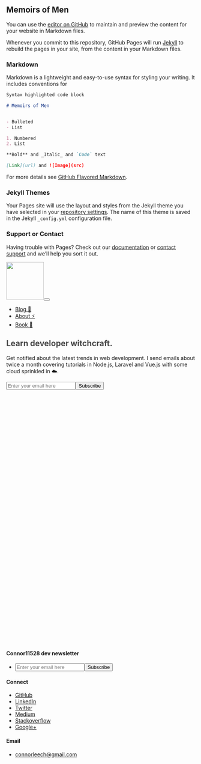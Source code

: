 ## Memoirs of Men

You can use the [editor on GitHub](https://github.com/memoirsofmen/memoirsofmen.github.io/edit/master/index.md) to maintain and preview the content for your website in Markdown files.

Whenever you commit to this repository, GitHub Pages will run [Jekyll](https://jekyllrb.com/) to rebuild the pages in your site, from the content in your Markdown files.

### Markdown

Markdown is a lightweight and easy-to-use syntax for styling your writing. It includes conventions for

```markdown
Syntax highlighted code block

# Memoirs of Men


- Bulleted
- List

1. Numbered
2. List

**Bold** and _Italic_ and `Code` text

[Link](url) and ![Image](src)
```

For more details see [GitHub Flavored Markdown](https://guides.github.com/features/mastering-markdown/).

### Jekyll Themes

Your Pages site will use the layout and styles from the Jekyll theme you have selected in your [repository settings](https://github.com/memoirsofmen/memoirsofmen.github.io/settings). The name of this theme is saved in the Jekyll `_config.yml` configuration file.

### Support or Contact

Having trouble with Pages? Check out our [documentation](https://help.github.com/categories/github-pages-basics/) or [contact support](https://github.com/contact) and we’ll help you sort it out.



 <!DOCTYPE html>
<!-- saved from url=(0024)http://connorleech.info/ -->
<html lang="en" prefix="og: http://ogp.me/ns#"><head><meta http-equiv="Content-Type" content="text/html; charset=UTF-8"><meta name="author" content="Connor Leech"><title>Connor Leech</title><meta http-equiv="X-UA-Compatible" content="IE=edge"><meta http-equiv="cleartype" content="on"><meta name="MobileOptimized" content="320"><meta name="HandheldFriendly" content="True"><meta name="apple-mobile-web-app-capable" content="yes"><meta name="viewport" content="width=device-width, initial-scale=1.0, user-scalable=no"><meta name="description" content="Connor is a Web Developer based near San Francisco specializing in PHP, Javascript, Serverless and Node.js"><meta name="keywords" content="laravel, aws, javascript, php, developer, software engineer, web development, software, node.js, serverless, lambda, san francisco, bay area, east bay, vue, vuejs, vue.js, vue 2, laravel 5, amazon web services"><meta name="zipcode" content="94501"><meta name="city" content="Alameda"><meta name="state" content="California"><meta name="country" content="United States"><meta name="language" content="EN"><meta property="og:site_name" content="Connor Leech Blog | Javascript and Laravel tutorials"><meta property="og:description" content="Get notified about the latest trends in web development, career growth and cloud infrastructure. I send emails about twice a month covering tutorials in Javascript, Laravel and Cloud"><meta property="og:image" content="http://i0.kym-cdn.com/photos/images/original/001/018/899/936.jpg"><meta property="og:title"><meta property="og:description"><!-- Global site tag (gtag.js) - Google Analytics -->
<script async="" src="https://www.googletagmanager.com/gtag/js?id=UA-70809574-1"></script><script>window.dataLayer = window.dataLayer || [];
function gtag(){dataLayer.push(arguments);}
gtag('js', new Date());

gtag('config', 'UA-70809574-1');
</script><!-- Favicon--><link rel="shortcut icon" type="image/png" href="http://connorleech.info/images/favicon.ico"><link rel="icon" type="image/png" sizes="32x32" href="http://connorleech.info/images/favicon-32x32.png"><link rel="icon" type="image/png" sizes="96x96" href="http://connorleech.info/images/favicon-96x96.png"><link rel="icon" type="image/png" sizes="16x16" href="http://connorleech.info/images/favicon-16x16.png"><!-- Vendor Fonts--><link href="./Connor Leech_files/font-awesome.min.css" rel="stylesheet" type="text/css"><link href="./Connor Leech_files/animate.min.css" rel="stylesheet" type="text/css"><link href="./Connor Leech_files/css" rel="stylesheet"><!-- HTML5 Shim and Respond.js IE8 support of HTML5 elements and media queries--><!-- WARNING: Respond.js doesn't work if you view the page via file://--><!--if lt IE 9script(src='https://oss.maxcdn.com/libs/html5shiv/3.7.0/html5shiv.js')
script(src='https://oss.maxcdn.com/libs/respond.js/1.4.2/respond.min.js')
--><link rel="alternate" href="http://connorleech.info/atom.xml" title="config.title" type="application/rss2.xml"><link rel="stylesheet" href="./Connor Leech_files/main.css"><script src="./Connor Leech_files/embed.js.download" data-timestamp="1540888565831"></script><style type="text/css">:root a[href^="http://ad-apac.doubleclick.net/"], :root .GKJYXHBF2 > .GKJYXHBE2 > .GKJYXHBH5, :root a[href^="http://www.amazon.co.uk/exec/obidos/external-search?"], :root #\5f _mom_ad_2, :root #rhs_block .mod > .luhb-div > div[data-async-type="updateHotelBookingModule"], :root #\5f _admvnlb_modal_container, :root #MAIN.ShowTopic > .ad, :root a[href^="http://pubads.g.doubleclick.net/"], :root .GB3L-QEDGY .GB3L-QEDF- > .GB3L-QEDE-, :root #main_col > #center_col div[style="font-size:14px;margin:0 4px;padding:1px 5px;background:#fff7ed"], :root div[class*="-storyBodyAd-"], :root #center_col > #main > .dfrd > .mnr-c > .c._oc._zs, :root a[href^="http://ul.to/ref/"], :root #\5f _nq__hh[style="display:block!important"], :root a[href^="http://cdn.adstract.com/"], :root a[href^="//tracking.content-recommendation.net/"][href*="/sponsored/click.html?"], :root div[class^="ads-partner-"], :root #\5f _mom_ad_12, :root a[href^="http://lp.ncdownloader.com/"], :root .inlineNewsletterSubscription + .inlineNewsletterSubscription div[class$="_item"], :root a[href^="https://intrev.co/"], :root div[id^="google_ads_iframe_"], :root #ads > .dose > .dosesingle, :root a[href^="http://3wr110.net/"], :root a[href^="http://bestorican.com/"], :root div[id^="ad_script_"], :root a[href^="http://get.slickvpn.com/"], :root .gbfwa > div[class$="_item"], :root #assetsListings[style="display: block;"], :root #center_col > #\5f Emc, :root a[href^="http://marketgid.com"], :root #rhs_block > ol > .rhsvw > .kp-blk > .xpdopen > ._OKe > ol > ._DJe > .luhb-div, :root a[href^="http://go.mobisla.com/"], :root #center_col > #res > #topstuff + #search > div > #ires > #rso > #flun, :root a[href^="http://www.webtrackerplus.com/"], :root a[href^="http://www.affbuzzads.com/affiliate/"], :root #center_col > #resultStats + #tads, :root #main-content > [style="padding:10px 0 0 0 !important;"], :root #center_col > #resultStats + #tads + #res + #tads, :root #cnt #center_col > #taw > #tvcap > .c._oc._Lp, :root a[href^="http://www.paddypower.com/?AFF_ID="], :root a[onmousedown^="this.href='http://staffpicks.outbrain.com/network/redir?"][target="_blank"], :root #center_col > #resultStats + div + #res + #tads, :root div[id^="crt-"][style], :root div[class^="Ad__container"], :root a[href^="http://centertrust.xyz/"], :root a[href^="http://g1.v.fwmrm.net/ad/"], :root a[href^="http://www.fbooksluts.com/"], :root #center_col > #resultStats + div[style="border:1px solid #dedede;margin-bottom:11px;padding:5px 7px 5px 6px"], :root a[href^="http://ads.integral-marketing.com/"], :root div[id^="advads_"], :root a[data-obtrack^="http://paid.outbrain.com/network/redir?"], :root .__y_inner > .__y_item, :root div[id^="ads300_100-widget"], :root #center_col > #taw > #tvcap > .rscontainer, :root #center_col > div[style="font-size:14px;margin-right:0;min-height:5px"] > div[style="font-size:14px;margin:0 4px;padding:1px 5px;background:#fff8e7"], :root div[id^="MarketGid"], :root #cnt #center_col > #res > #topstuff > .ts, :root #content > #center > .dose > .dosesingle, :root a[href^="http://www.text-link-ads.com/"], :root #content > #right > .dose > .dosesingle, :root #flowplayer > div[style="position: absolute; width: 300px; height: 275px; left: 222.5px; top: 85px; z-index: 999;"], :root a[href^="http://ads.betfair.com/redirect.aspx?"], :root #flowplayer > div[style="z-index: 208; position: absolute; width: 300px; height: 275px; left: 222.5px; top: 85px;"], :root a[href*="emprestimo.eu"], :root #header + #content > #left > #rlblock_left, :root .__zinit .__y_item, :root a[href^="//40ceexln7929.com/"], :root #mbEnd[cellspacing="0"][cellpadding="0"], :root a[href^="http://banners.victor.com/processing/"], :root #mn #center_col > div > h2.spon:first-child, :root .ch[onclick="ga(this,event)"], :root #mn #center_col > div > h2.spon:first-child + ol:last-child, :root a[href^="http://affiliate.coral.co.uk/processing/"], :root #mn div[style="position:relative"] > #center_col > ._Ak, :root a[href*=".clksite.com/"], :root #mn div[style="position:relative"] > #center_col > div > ._dPg, :root .__yinit .__y_item, :root a[href^="http://finaljuyu.com/"], :root div[id^="mainads"], :root #rhs_block > .ts[cellspacing="0"][cellpadding="0"][style="padding:0"], :root #resultspanel > #topads, :root #rhs_block > #mbEnd, :root #rhs_block .mod > .gws-local-hotels__booking-module, :root #rhs_block .xpdopen > ._OKe > div > .mod > ._yYf, :root a[href^="http://data.ad.yieldmanager.net/"], :root .mw > #rcnt > #center_col > #taw > #tvcap > .c, :root #rhs_block > script + .c._oc._Ve.rhsvw, :root a[data-redirect^="https://paid.outbrain.com/network/redir?"], :root a[href^="http://track.adform.net/"], :root #tads + div + .c, :root #rhswrapper > #rhssection[border="0"][bgcolor="#ffffff"], :root a[href^="http://admingame.info/"], :root #ssmiwdiv[jsdisplay], :root a[href^="http://www.dealcent.com/register.php?affid="], :root #topstuff > #tads, :root .GFYY1SVD2 > .GFYY1SVC2 > .GFYY1SVF5, :root a[href^="http://www.linkbucks.com/referral/"], :root .GHOFUQ5BG2 > .GHOFUQ5BF2 > .GHOFUQ5BG5, :root .GFYY1SVE2 > .GFYY1SVD2 > .GFYY1SVG5, :root .jobs-information-call-to-action + .jobs-information-call-to-action div[class$="_item"], :root a[href^="https://ad.atdmt.com/"], :root .__ywvr .__y_item, :root a[href*=".qertewrt.com/"], :root a[href^="http://www.terraclicks.com/"], :root .GJJKPX2N1 > .GJJKPX2M1 > .GJJKPX2P4, :root .GPMV2XEDA2 > .GPMV2XEDP1 > .GPMV2XEDJBB, :root a[href^="http://aff.ironsocket.com/"], :root .Mpopup + #Mad > #MadZone, :root aside[itemtype="https://schema.org/WPAdBlock"], :root .__y_elastic .__y_item, :root a[href^="http://www.adxpansion.com"], :root .__ywl .__y_item, :root .l-container > #fishtank, :root .icons-rss-feed + .icons-rss-feed div[class$="_item"], :root a[href^="http://dethao.com/"], :root .lads[width="100%"][style="background:#FFF8DD"], :root iframe[src^="http://cdn2.adexprt.com/"], :root .mod > ._jH + .rscontainer, :root a[href^="http://clicks.binarypromos.com/"], :root .mw > #rcnt > #center_col > #taw > .c, :root .nrelate .nr_partner, :root a[href^="http://tezfiles.com/pr/"], :root .ob_container .item-container-obpd, :root a[href^="http://partner.sbaffiliates.com/"], :root a[href^="http://www.firstload.com/affiliate/"], :root a[href^="http://www.myfreepaysite.com/sfw_int.php?aid"], :root a[href^="//srv.buysellads.com/"], :root a[href^="http://pwrads.net/"], :root .ob_dual_right > .ob_ads_header ~ .odb_div, :root .plistaList > .itemLinkPET, :root a[href^="http://www.download-provider.org/"], :root .plistaList > .plista_widget_underArticle_item[data-type="pet"], :root .plista_widget_belowArticleRelaunch_item[data-type="pet"], :root a[href^="http://www.pinkvisualgames.com/?revid="], :root .ra[align="left"][width="30%"], :root a[href^="http://ads.affbuzzads.com/"], :root a[href^="http://promos.bwin.com/"], :root .ra[align="right"][width="30%"], :root a[href^="http://bs.serving-sys.com/"], :root .ra[width="30%"][align="right"] + table[width="70%"][cellpadding="0"], :root a[href^="https://www.googleadservices.com/pagead/aclk?"], :root a[href^="http://api.content.ad/"], :root a[href^="http://n217adserv.com/"], :root .rc-cta[data-target], :root .rhsvw[style="background-color:#fff;margin:0 0 14px;padding-bottom:1px;padding-top:1px;"], :root .widget-pane-section-result[data-result-ad-type], :root a[href^="http://adserver.adtechus.com/"], :root .rscontainer > .ellip, :root .section-result[data-result-ad-type], :root .trc_rbox .syndicatedItem, :root .trc_rbox_border_elm .syndicatedItem, :root a[href^="http://taboola-"][href*="/redirect.php?app.type="], :root .trc_rbox_div .syndicatedItem, :root .trc_rbox_div .syndicatedItemUB, :root div[id^="div_openx_ad_"], :root .trc_rbox_div a[target="_blank"][href^="http://tab"], :root a[href^="//porngames.adult/?SID="], :root a[href^="http://engine.newsmaxfeednetwork.com/"], :root a[href^="http://ddownload39.club/"], :root .trc_related_container div[data-item-syndicated="true"], :root ADS-RIGHT, :root a[href^="http://campaign.bharatmatrimony.com/track/"], :root a[href*="/adServe/banners?"], :root AFS-AD, :root a[href^="https://www.secureupload.eu/suprerefid="], :root a[href^="http://www.myvpn.pro/"], :root a[onmousedown^="this.href='http://paid.outbrain.com/network/redir?"][target="_blank"], :root AMP-AD, :root A[href^="https://www.friendlyduck.com/AF_"], :root a[href^="http://server.cpmstar.com/click.aspx?poolid="], :root a[href^="http://dwn.pushtraffic.net/"], :root a[href^="http://sharesuper.info/"], :root [ad-id^="googlead"], :root a[href^="http://www.ringtonematcher.com/"], :root [id*="MGWrap"], :root a[href^="//ads.ad-center.com/"], :root a[href^="http://websitedhoome.com/"], :root [id*="MarketGid"], :root [id*="ScriptRoot"], :root a[href="http://track.freemmo2017.com/"], :root a[onmousedown^="this.href='http://staffpicks.outbrain.com/network/redir?"][target="_blank"] + .ob_source, :root a[href^="http://games.ucoz.ru/"][target="_blank"], :root [lazy-ad="lefttop_banner"], :root [onclick*="content.ad/"], :root a[href^="http://see-work.info/"], :root a[href^="http://www.graboid.com/affiliates/"], :root a[href^="http://papi.mynativeplatform.com:80/pub2/"], :root [onclick^="window.open('http://adultfriendfinder.com/search/"], :root a[href^="http://www.ducksnetwork.com/"], :root a[data-oburl^="http://paid.outbrain.com/network/redir?"], :root a[href^="https://atomidownload.com/"], :root a[data-oburl^="https://paid.outbrain.com/network/redir?"], :root a[data-redirect^="http://click.plista.com/pets"], :root a[data-redirect^="http://paid.outbrain.com/network/redir?"], :root a[href^="http://go.ad2up.com/"], :root a[href^="http://adtransfer.net/"], :root a[href^="http://adclick.g.doubleclick.net/"], :root a[data-redirect^="this.href='http://paid.outbrain.com/network/redir?"], :root div[class*="_AdInArticle_"], :root a[data-url^="http://paid.outbrain.com/network/redir?"], :root a[data-url^="http://paid.outbrain.com/network/redir?"] + .author, :root a[href^="http://ad.yieldmanager.com/"], :root a[href^="http://www.myfreepaysite.com/sfw.php?aid"], :root a[href^="http://lp.ezdownloadpro.info/"], :root a[data-widget-outbrain-redirect^="http://paid.outbrain.com/network/redir?"], :root a[href$="/vghd.shtml"], :root a[href^="http://amzn.to/"] > img[src^="data"], :root a[href*=".adk2x.com/"], :root a[href^="//z6naousb.com/"], :root a[href*=".adsrv.eacdn.com/"] > img, :root a[href^="//www.mgid.com/"], :root a[href^="http://www.clkads.com/adServe/"], :root a[href^="http://ad.doubleclick.net/"], :root div[id^="ad-position-"], :root a[href*=".bang.com/"][href*="&aff="], :root a[href*=".clkcln.com/"], :root a[href^="http://guideways.info/"], :root a[href*=".ichlnk.com/"], :root a[href*=".revimedia.com/"], :root a[href*=".trust.zone"], :root a[href^="http://www.1clickmoviedownloader.info/"], :root div[id^="dfp-ad-"], :root a[href*="/adrotate-out.php?"], :root a[href*="/cmd.php?ad="], :root a[href^="https://servedbyadbutler.com/"], :root a[href^="http://xtgem.com/click?"], :root a[href*="=Adtracker"], :root a[href^="http://www.downloadweb.org/"], :root a[href*="ad2upapp.com/"], :root a[href^="https://members.linkifier.com/public/affiliateLanding?refCode="], :root a[href*="googleme.eu"], :root a[href*="letsadvertisetogether.com"], :root a[href*="onclkds."], :root a[href^="http://www.streamtunerhd.com/signup?"], :root a[href^="http://bonusfapturbo.nmvsite.com/"], :root a[href*="pussl3.com"], :root a[href^=" http://ads.ad-center.com/"], :root a[href^=" http://n47adshostnet.com/"], :root a[href^="//adbit.co/?a=Advertise&"], :root a[href^="http://secure.signup-way.com/"], :root a[href^="http://landingpagegenius.com/"], :root a[href^="//api.ad-goi.com/"], :root a[href^="//bwnjijl7w.com/"], :root a[href^="//db52cc91beabf7e8.com/"], :root a[href^="http://tracking.deltamediallc.com/"], :root a[href^="//go.onclasrv.com/"], :root a[href^="//jsmptjmp.com/"], :root a[href^="http://www.revenuehits.com/"], :root a[href^="http://click.plista.com/pets"], :root a[href^="http://www.streamate.com/exports/"], :root a[href^="//t.MtagMonetizationA.com/"], :root a[href^="http://1phads.com/"], :root div[id^="ads250_250-widget"], :root a[href^="http://2pxg8bcf.top/"], :root a[href^="http://www.clickansave.net/"], :root a[href^="http://360ads.go2cloud.org/"], :root a[href^="http://NowDownloadAll.com"], :root a[href^="http://www.mysuperpharm.com/"], :root a[href^="http://www.sex.com/videos/?utm_"], :root a[href^="http://a.adquantix.com/"], :root a[href^="http://abc2.mobile-10.com/"], :root a[href^="http://ad-emea.doubleclick.net/"], :root a[href^="http://ad.au.doubleclick.net/"], :root a[href^="http://adexprt.me/"], :root a[href^="http://adf.ly/?id="], :root a[href^="http://api.ringtonematcher.com/"], :root a[href^="http://adfarm.mediaplex.com/"], :root a[href^="http://www.babylon.com/welcome/index?affID"], :root a[href^="http://adserving.unibet.com/"], :root a[href^="http://adlev.neodatagroup.com/"], :root a[href^="http://adprovider.adlure.net/"], :root a[href^="http://pan.adraccoon.com?"], :root div[id^="lazyad-"], :root a[href^="http://bcp.crwdcntrl.net/"], :root a[href^="http://adrunnr.com/"], :root a[href^="http://www.fpcTraffic2.com/blind/in.cgi?"], :root a[href^="http://ads.activtrades.com/"], :root a[href^="http://mmo123.co/"], :root a[href^="http://ads.ad-center.com/"], :root a[href^="http://ads.expekt.com/affiliates/"], :root a[href^="http://zevera.com/afi.html"], :root a[href^="http://ads.sprintrade.com/"], :root a[href^="http://ads.pheedo.com/"], :root a[href^="http://ads2.williamhill.com/redirect.aspx?"], :root a[href^="http://adserver.adtech.de/"], :root a[href^="http://www.1clickdownloader.com/"], :root a[href^="http://cdn3.adbrau.com/"], :root a[href^="http://adserver.itsfogo.com/"], :root a[href^="http://adserving.liveuniversenetwork.com/"], :root a[href^="http://adsrv.keycaptcha.com"], :root a[href^="http://adtrack123.pl/"], :root a[href^="http://green.trafficinvest.com/"], :root a[href^="http://clickserv.sitescout.com/"], :root a[href^="http://www.adshost2.com/"], :root a[href^="http://adtrackone.eu/"], :root a[href^="http://adultfriendfinder.com/p/register.cgi?pid="], :root a[href^="http://linksnappy.com/?ref="], :root a[href^="http://affiliate.glbtracker.com/"], :root a[href^="http://affiliate.godaddy.com/"], :root a[href^="http://www.accuserveadsystem.com/accuserve-go.php?"], :root a[href^="http://lp.ilivid.com/"], :root a[href^="http://searchtabnew.com/"], :root a[href^="http://affiliates.pinnaclesports.com/processing/"], :root a[href^="http://affiliates.score-affiliates.com/"], :root div[id^="block-views-topheader-ad-block-"], :root a[href^="http://www.gamebookers.com/cgi-bin/intro.cgi?"], :root a[href^="http://aflrm.com/"], :root a[href^="http://anonymous-net.com/"], :root a[href^="http://mojofun.info/"], :root a[href^="http://findersocket.com/"], :root iframe[src^="http://ad.yieldmanager.com/"], :root a[href^="http://at.atwola.com/"], :root a[href^="http://record.sportsbetaffiliates.com.au/"], :root a[href^="http://b.bestcompleteusa.info/"], :root a[href^="http://bc.vc/?r="], :root a[onmousedown^="this.href='https://paid.outbrain.com/network/redir?"][target="_blank"] + .ob_source, :root a[href^="http://betahit.click/"], :root a[href^="http://hyperies.info/"], :root a[href^="http://bluehost.com/track/"], :root div[id^="advads-"], :root a[href^="http://buysellads.com/"], :root a[href^="http://databass.info/"], :root a[href^="http://c.actiondesk.com/"], :root a[href^="http://c.ketads.com/"], :root a[href^="http://www.bet365.com/"][href*="&affiliate="], :root a[href^="http://callville.xyz/"], :root a[href^="http://media.paddypower.com/redirect.aspx?"], :root a[href^="http://campaign.bharatmatrimony.com/cbstrack/"], :root a[href^="http://casino-x.com/?partner"], :root a[href^="http://cdn.adsrvmedia.net/"], :root a[href^="http://web.adblade.com/"], :root a[href^="http://cdn3.adexprts.com/"], :root a[href^="http://go.oclaserver.com/"], :root a[href^="http://chaturbate.com/affiliates/"], :root script[src^="http://free-shoutbox.net/app/webroot/shoutbox/sb.php?shoutbox="] + #freeshoutbox_content, :root div[itemtype="http://schema.org/WPAdBlock"], :root a[href^="http://cinema.friendscout24.de?"], :root a[href^="http://click.guamwnvgashbkashawhgkhahshmashcas.pw/"], :root a[href^="http://www.down1oads.com/"], :root a[href^="http://clickandjoinyourgirl.com/"], :root a[href^="http://clicks.guamwnvgashbkashawhgkhahshmashcas.pw/"], :root a[href^="http://www.pheedo.com/"], :root a[href^="http://clk.directrev.com/"], :root a[href^="http://galleries.pinballpublishernetwork.com/"], :root a[target="_blank"][href^="http://api.taboola.com/"], :root a[href^="http://clkmon.com/adServe/"], :root a[href^="http://hdplugin.flashplayer-updates.com/"], :root a[href^="http://track.incognitovpn.com/"], :root div[id^="acm-ad-tag-"], :root a[href^="http://codec.codecm.com/"], :root a[href^="http://n.admagnet.net/"], :root a[href^="http://prochina.space/"], :root a[href^="http://connectlinking6.com/"], :root a[href^="http://contractallsticker.net/"], :root a[href^="http://wgpartner.com/"], :root a[href^="http://cpaway.afftrack.com/"], :root a[href^="http://cwcams.com/landing/click/"], :root a[href^="http://d2.zedo.com/"], :root a[href^="http://data.committeemenencyclopedicrepertory.info/"], :root a[href^="https://affiliates.bet-at-home.com/processing/"], :root div[class^="Ad__bigBox"], :root a[href^="http://data.linoleictanzaniatitanic.com/"], :root div[itemtype="http://www.schema.org/WPAdBlock"], :root a[href^="http://dftrck.com/"], :root a[href^="https://syndication.exoclick.com/splash.php?"], :root a[href^="http://down1oads.com/"], :root a[href^="http://download-performance.com/"], :root a[href^="http://duckcash.eu/"], :root a[href^="https://bs.serving-sys.com"], :root a[href^="http://www.myfreecams.com/?co_id="][href*="&track="], :root a[href^="http://easydownload4you.com/"], :root a[href^="http://www.moneyducks.com/"], :root a[href^="http://eclkmpsa.com/"], :root a[href^="http://elite-sex-finder.com/?"], :root a[href^="http://elitefuckbook.com/"], :root a[href^="http://extra.bet365.com/"][href*="?affiliate="], :root a[href^="http://farm.plista.com/pets"], :root a[href^="http://freesoftwarelive.com/"], :root a[href^="http://ryushare.com/affiliate.python"], :root a[href^="http://feedads.g.doubleclick.net/"], :root a[href^="http://webgirlz.online/landing/"], :root a[href^="http://fileloadr.com/"], :root a[href^="http://fileupnow.rocks/"], :root a[href^="http://prousa.work/"], :root a[href^="https://secure.eveonline.com/ft/?aid="], :root a[href^="http://fsoft4down.com/"], :root a[href^="http://track.trkvluum.com/"], :root a[href^="http://fusionads.net"], :root a[href^="https://mk-ads.com/"], :root a[href^="http://galleries.securewebsiteaccess.com/"], :root a[href^="https://farm.plista.com/pets"], :root a[href^="http://gca.sh/user/register?ref="], :root a[href^="http://www.on2url.com/app/adtrack.asp"], :root a[href^="http://getlinksinaseconds.com/"], :root a[href^="http://go.seomojo.com/tracking202/"], :root a[href^="http://www.getyourguide.com/?partner_id="], :root a[href^="http://goldmoney.com/?gmrefcode="], :root a[href^="http://greensmoke.com/"], :root a[href^="http://hd-plugins.com/download/"], :root a[href^="http://hpn.houzz.com/"], :root a[href^="http://tracking.crazylead.com/"], :root a[href^="http://hyperlinksecure.com/go/"], :root a[href^="http://imads.integral-marketing.com/"], :root a[href^="http://www.tirerack.com/affiliates/"], :root a[href^="http://install.securewebsiteaccess.com/"], :root a[href^="http://secure.signup-page.com/"], :root a[href^="http://www.brightwheel.info/"], :root a[href^="http://internalredirect.site/"], :root a[href^="http://istri.it/?"], :root a[href^="http://jobitem.org/"], :root a[href^="http://liversely.com/"], :root a[href^="http://join3.bannedsextapes.com/track/"], :root a[href^="http://k2s.cc/code/"], :root a[href^="http://tracking.toroadvertising.com/"], :root a[href^="http://k2s.cc/pr/"], :root a[href^="http://keep2share.cc/pr/"], :root a[href^="http://latestdownloads.net/download.php?"], :root a[href^="https://ad.doubleclick.net/"], :root div[id^="ADV-SLOT-"], :root a[href^="http://liversely.net/"], :root a[href^="http://t.mdn2015x2.com/"], :root a[href^="http://mgid.com/"], :root a[href^="http://www.freefilesdownloader.com/"], :root a[href^="http://www.quick-torrent.com/download.html?aff"], :root a[href^="http://mo8mwxi1.com/"], :root a[href^="http://onclickads.net/"], :root div[class^="gemini-ad"], :root a[href^="http://online.ladbrokes.com/promoRedirect?"], :root a[href^="http://paid.outbrain.com/network/redir?"], :root a[href^="http://track.affiliatenetwork.co.za/"], :root a[href^="http://pokershibes.com/index.php?ref="], :root a[href^="http://www.friendlyadvertisements.com/"], :root a[href^="https://www.dsct1.com/"], :root a[href^="https://www.spyoff.com/"], :root a[href^="http://prochina.link/"], :root a[href^="http://record.betsafe.com/"], :root a[href^="http://record.commissionking.com/"], :root a[href^="http://refer.webhostingbuzz.com/"], :root a[href^="https://dcs.adgear.com/clicks/"], :root a[href^="http://rekoverr.com/"], :root a[href^="http://secure.hostgator.com/~affiliat/"], :root a[href^="http://serve.williamhill.com/promoRedirect?"], :root a[href^="http://servicegetbook.net/"], :root a[href^="http://srvpub.com/"], :root a[href^="http://stateresolver.link/"], :root a[href^="http://www.drowle.com/"], :root a[href^="http://steel.starflavor.bid/"], :root a[href^="https://keep2share.cc/pr/"], :root a[href^="http://syndication.exoclick.com/"], :root a[href^="https://www.adskeeper.co.uk/"], :root a[href^="http://t.mdn2015x1.com/"], :root a[href^="https://www.firstload.com/affiliate/"], :root a[href^="http://t.mdn2015x3.com/"], :root a[href^="http://t.wowtrk.com/"], :root a[href^="http://tour.affbuzzads.com/"], :root div[id^="ad-div-"], :root a[href^="http://uploaded.net/ref/"], :root a[href^="http://us.marketgid.com"], :root a[href^="http://webtrackerplus.com/"], :root a[href^="http://www.123-reg.co.uk/affiliate2.cgi"], :root div[id^="cns_ads_"], :root a[href^="http://www.TwinPlan.com/AF_"], :root a[href^="http://www.twinplan.com/AF_"], :root a[href^="http://www.adbrite.com/mb/commerce/purchase_form.php?"], :root a[href^="http://www.adskeeper.co.uk/"], :root a[href^="http://www.affiliates1128.com/processing/"], :root a[href^="http://www.downloadplayer1.com/"], :root a[href^="https://understandsolar.com/signup/?lead_source="][href*="&tracking_code="], :root a[href^="http://www.wantstraffic.com/"], :root a[href^="http://www.badoink.com/go.php?"], :root a[href^="http://www.bet365.com/"][href*="?affiliate="], :root a[href^="http://www.bitlord.me/share/"], :root bottomadblock, :root a[href^="http://www.cash-duck.com/"], :root a[href^="http://www.coinducks.com/"], :root a[href^="http://www.dl-provider.com/search/"], :root a[href^="http://www.downloadthesefiles.com/"], :root a[href^="http://www.duckcash.eu/"], :root a[href^="http://www.duckssolutions.com/"], :root a[href^="http://www.easydownloadnow.com/"], :root a[href^="http://www.epicgameads.com/"], :root a[href^="http://www.faceporn.net/free?"], :root a[href^="http://www.fducks.com/"], :root a[href^="http://www.firstclass-download.com/"], :root a[href^="https://torguard.net/aff.php"], :root a[href^="http://www.firstload.de/affiliate/"], :root a[href^="http://www.fonts.com/BannerScript/"], :root a[href^="https://trust.zone/go/r.php?RID="], :root a[href^="http://www.flashx.tv/downloadthis"], :root a[href^="http://www.fleshlight.com/"], :root a[href^="http://www.friendlyquacks.com/"], :root a[href^="http://www.greenmangaming.com/?tap_a="], :root a[href^="http://www.hitcpm.com/"], :root a[href^="http://www.idownloadplay.com/"], :root a[href^="https://pubads.g.doubleclick.net/"], :root a[href^="http://www.incredimail.com/?id="], :root a[href^="http://www.installads.net/"], :root a[href^="https://tracking.truthfinder.com/?a="], :root a[href^="https://dediseedbox.com/clients/aff.php?"], :root a[href^="http://www.ireel.com/signup?ref"], :root a[href^="http://www.liutilities.com/"], :root a[href^="http://www.pinkvisualpad.com/?revid="], :root a[href^="http://www.liversely.net/"], :root a[href^="http://www.menaon.com/installs/"], :root a[href^="http://www.mobileandinternetadvertising.com/"], :root a[href^="http://www.my-dirty-hobby.com/?sub="], :root a[href^="http://www.plus500.com/?id="], :root a[href^="http://www.ragazzeinvendita.com/?rcid="], :root a[href^="http://www.richducks.com/"], :root a[href^="http://www.roboform.com/php/land.php"], :root a[href^="http://www.securegfm.com/"], :root a[href^="http://www.seekbang.com/cs/"], :root a[href^="http://www.sex.com/?utm_"], :root a[href^="http://www.sex.com/pics/?utm_"], :root a[href^="http://www.urmediazone.com/signup"], :root div[class^="Ad__adContainer"], :root a[href^="http://www.sexgangsters.com/?pid="], :root a[href^="http://www.sfippa.com/"], :root a[href^="http://www.socialsex.com/"], :root a[href^="http://www.torntv-downloader.com/"], :root a[href^="http://www.torntvdl.com/"], :root a[href^="http://www.uniblue.com/cm/"], :root a[href^="http://www.usearchmedia.com/signup?"], :root a[href^="http://www.xmediaserve.com/"], :root a[href^="http://www.yourfuckbook.com/?"], :root a[href^="http://www.zergnet.com/i/"], :root a[href^="http://www1.clickdownloader.com/"], :root a[href^="http://www5.smartadserver.com/call/pubjumpi/"], :root a[href^="http://wxdownloadmanager.com/dl/"], :root a[href^="http://xads.zedo.com/"], :root a[href^="http://yads.zedo.com/"], :root a[href^="https://windscribe.com/promo/"], :root div[id^="div_ad_stack_"], :root a[href^="http://z1.zedo.com/"], :root a[href^="https://adhealers.com/"], :root a[href^="https://awentw.com/"], :root a[href^="https://betway.com/"][href*="&a="], :root a[href^="https://www.share-online.biz/affiliate/"], :root a[href^="https://chaturbate.com/affiliates/"], :root a[href^="https://click.plista.com/pets"], :root a[href^="https://dltags.com/"], :root a[href^="https://evaporate.pw/"], :root a[href^="https://go.ad2up.com/"], :root a[href^="https://go.onclasrv.com/"], :root a[href^="https://paid.outbrain.com/network/redir?"], :root a[href^="https://t.mobtya.com/"], :root div[id^="ad-server-"], :root a[href^="https://trackjs.com/?utm_source"], :root a[href^="https://trklvs.com/"], :root a[href^="https://www.camyou.com/?cam="][href*="&track="], :root a[href^="https://www.oboom.com/ad/"], :root a[href^="https://www.popads.net/users/"], :root a[onmousedown^="this.href='/wp-content/embed-ad-content/"], :root a[onmousedown^="this.href='http://paid.outbrain.com/network/redir?"][target="_blank"] + .ob_source, :root a[onmousedown^="this.href='https://paid.outbrain.com/network/redir?"][target="_blank"], :root div[id^="div-gpt-ad"], :root a[style="display:block;width:300px;min-height:250px"][href^="http://li.cnet.com/click?"], :root a[target="_blank"][onmousedown="this.href^='http://paid.outbrain.com/network/redir?"], :root aside[id^="div-gpt-ad"], :root div > [class][onclick*=".updateAnalyticsEvents"], :root div[class$="dealnews"] > .dealnews, :root div[class^="BlockAdvert-"], :root div[class^="ResponsiveAd-"], :root div[class^="ad_border_"], :root div[class^="ad_position_"], :root div[class^="block-openx-"], :root div[class^="local-feed-banner-ads"], :root div[class^="proadszone-"], :root div[data-spotim-slot], :root div[id^="YFBMSN"], :root div[id^="ad-cid-"], :root div[id^="adrotate_widgets-"], :root div[id^="ads120_600-widget"], :root div[id^="ads300_250-widget"], :root div[id^="ads300_600-widget"], :root div[id^="dfp-slot-"], :root div[id^="div-adtech-ad-"], :root div[id^="dmRosAdWrapper"], :root div[id^="google_dfp_"], :root div[id^="proadszone-"], :root div[id^="q1-adset-"], :root div[id^="zergnet-widget"], :root iframe[id^="google_ads_frame"], :root iframe[id^="google_ads_iframe"], :root iframe[src^="http://cdn1.adexprt.com/"], :root iframe[src^="http://static.mozo.com.au/strips/"], :root img[alt^="Fuckbook"], :root input[onclick^="window.open('http://www.friendlyduck.com/"], :root input[onclick^="window.open('http://www.FriendlyDuck.com/"], :root p[id^="div-gpt-ad-"], :root td[valign="top"] > .mainmenu[style="padding:10px 0 0 0 !important;"], :root topadblock { display: none !important; }</style><script type="text/javascript" charset="utf-8" async="" data-requirecontext="_" data-requiremodule="app/main" src="./Connor Leech_files/main.js.download"></script><script type="text/javascript" charset="utf-8" async="" data-requirecontext="_" data-requiremodule="app/animations" src="./Connor Leech_files/animations.js.download"></script><script type="text/javascript" charset="utf-8" async="" data-requirecontext="_" data-requiremodule="app/nav" src="./Connor Leech_files/nav.js.download"></script><link rel="preload" as="style" href="https://c.disquscdn.com/next/embed/styles/lounge.d49f53e192b9080ef8880a7c9b24f1c3.css"><link rel="preload" as="script" href="https://c.disquscdn.com/next/embed/common.bundle.18932c85febf9520158697cdc31f08ae.js"><link rel="preload" as="script" href="https://c.disquscdn.com/next/embed/lounge.bundle.53ce1bd42cd56ff599219e9d5c200428.js"><link rel="preload" as="script" href="https://disqus.com/next/config.js"></head><body id="page-top" data-spy="scroll" data-target=".navbar-fixed-top"><!-- Nav--><nav role="navigation" class="navbar navbar-custom navbar-fixed-top"><div class="container"><div class="navbar-header"><a href="http://connorleech.info/" class="navbar-brand"><img src="./Connor Leech_files/employbl_logo.svg" style="height:100px; width:100px;"></a><button type="button" data-toggle="collapse" data-target=".navbar-main-collapse" class="navbar-toggle"><i class="fa fa-bars"></i></button></div><div class="collapse navbar-collapse navbar-left navbar-main-collapse"></div><div class="collapse navbar-collapse navbar-right navbar-main-collapse"><ul class="nav navbar-nav"><li><a href="http://connorleech.info/blog" class="page-scroll">Blog 🔨</a></li><li><a href="http://connorleech.info/#about" class="page-scroll">About ⚡</a></li><li><a href="https://leanpub.com/badass-web-development-with-laravel-5" target="_blank" class="page-scroll">Book 📖</a></li></ul></div></div></nav><main id="content"><!-- Home--><section id="home"><div class="container hero"><div class="row copy"><div class="col-md-6 col-md-offset-2"><h1 style="color:#494949;">Learn developer witchcraft.</h1><p>Get notified about the latest trends in web development. I send emails about twice a month covering tutorials in Node.js, Laravel and Vue.js with some cloud sprinkled in ☁️.</p><form action="http://herokuapp.us14.list-manage.com/subscribe/post?u=42dd73a709fbadb4a29ef1d0d&amp;amp;id=b77fdad58d" method="post" id="mc-embedded-subscribe-form" name="mc-embedded-subscribe-form" target="_blank" novalidate="" class="validate"><div class="input-group"><input type="email" value="" name="EMAIL" id="mce-EMAIL" placeholder="Enter your email here" class="required email form-control input-lg"><div id="mce-error-response" style="display:none" class="response"></div><div id="mce-success-response" style="display:none" class="response"></div><div style="position: absolute; left: -5000px;" aria-hidden="true"><input type="text" name="b_42dd73a709fbadb4a29ef1d0d_b77fdad58d" tabindex="-1" value=""></div><span class="input-group-btn"><input type="submit" value="Subscribe" name="subscribe" id="mc-embedded-subscribe" class="btn btn-primary btn-lg"></span></div></form></div></div></div></section><section id="about" class="content-section"><div class="container"><div class="row"><div class="copy col-md-8 col-md-offset-2"><div class="about wow fadeIn" style="visibility: hidden; animation-name: none;"><h2 class="section-title">Connor writes code.</h2><p> <span></span>Connor's been a programmer off and on for over six years. He's passionate about Laravel and the power it gives people to build things. Javascript is cool too!</p></div><div class="about wow fadeIn" style="visibility: hidden; animation-name: none;"><p>Currently works at<a target="_blank" href="https://www.stitchlabs.com/"> Stitch Labs</a> and is working on a book about<span><a target="_blank" href="https://leanpub.com/badass-web-development-with-laravel-5"> web development with Laravel 5</a>. Connor's open source code is free on github
 and blog posts are on this site and Medium.com.</span></p><div><h3 style="color:#494949;">Organizations I support</h3><div class="row"><div class="col-sm-3"><figure><a href="https://scripted.org/" target="_blank"><img src="./Connor Leech_files/yPvZwKj.png" class="img-rounded"></a><figcaption>Script Ed</figcaption></figure></div><div class="col-sm-3"><figure><a href="http://www.tunapanda.org/" target="_blank"><img src="./Connor Leech_files/ejD7Cze.jpg" class="img-rounded"></a><figcaption>Tunapanda</figcaption></figure></div><div class="col-sm-3"><figure><a href="https://belvederecovefoundation.com/" target="_blank"><img src="./Connor Leech_files/hAK0hJM.png" class="img-rounded"></a><figcaption>Belvedere Cove Foundation</figcaption></figure></div><div class="col-sm-3"><figure><a href="https://twitter.com/ucsb_alumni" target="_blank"><img src="./Connor Leech_files/VOEb3RM.jpg" class="img-rounded"></a><figcaption>UCSB Alumni Fund</figcaption></figure></div></div></div></div><div class="about wow fadeIn" style="visibility: hidden; animation-name: none;">   <p class="text-center"><a href="mailto:connorleech@gmail.com" class="btn btn-default email">mailto:connorleech@gmail.com</a></p></div></div></div></div></section><!-- Featured Post--><section id="feature-post" class="content-section"><div class="container"><div class="row"><div class="col-md-8 col-md-offset-2"><h2 class="section-title wow fadeIn" style="visibility: hidden; animation-name: none;"><a href="http://connorleech.info/blog/Build-a-quick-admin-panel-in-Laravel-5/">Featured post: Build administrator login into a Laravel 5 app</a></h2><h5 class="info wow fadeIn" style="visibility: hidden; animation-name: none;">Connor Leech - <span class="date">March 1st, 2018</span></h5><p class="wow fadeIn" style="visibility: hidden; animation-name: none;">Authorization and admin panels have always been a sticky point for me. This is the simplist way I know how to build one, using Laravel 5.5. <span></span><a href="http://connorleech.info/blog/Build-a-quick-admin-panel-in-Laravel-5/" class="readmore">Read More</a></p><a href="http://connorleech.info/blog/" class="btn btn-default wow fadeIn read-more" style="visibility: hidden; animation-name: none;">Blog</a></div></div></div></section></main><footer class="footer"><div class="container"><div class="row"><div class="col-sm-6"><h4>Connor11528 dev newsletter</h4><ul><li><form action="http://herokuapp.us14.list-manage.com/subscribe/post?u=42dd73a709fbadb4a29ef1d0d&amp;amp;id=b77fdad58d" method="post" id="mc-embedded-subscribe-form" name="mc-embedded-subscribe-form" target="_blank" novalidate="" class="validate"><div class="input-group"><input type="email" value="" name="EMAIL" id="mce-EMAIL" placeholder="Enter your email here" class="required email form-control input-lg"><div id="mce-error-response" style="display:none" class="response"></div><div id="mce-success-response" style="display:none" class="response"></div><div style="position: absolute; left: -5000px;" aria-hidden="true"><input type="text" name="b_42dd73a709fbadb4a29ef1d0d_b77fdad58d" tabindex="-1" value=""></div><span class="input-group-btn"><input type="submit" value="Subscribe" name="subscribe" id="mc-embedded-subscribe" class="btn btn-primary btn-lg"></span></div></form></li></ul></div><div class="col-sm-2 col-sm-offset-1"><h4>Connect</h4><ul><li> <a target="_blank" href="https://github.com/connor11528">GitHub</a></li><li> <a target="_blank" href="https://www.linkedin.com/in/connorleech">LinkedIn</a></li><li> <a target="_blank" href="https://twitter.com/connor11528">Twitter</a></li><li><a target="_blank" href="https://medium.com/@connorleech">Medium</a></li><li><a target="_blank" href="https://stackoverflow.com/users/2031033/connor-leech">Stackoverflow</a></li><li><a target="_blank" href="https://plus.google.com/u/0/+ConnorLeech">Google+</a></li></ul></div><div class="col-sm-3"><h4>Email</h4><ul><li> <a href="mailto:connorleech@gmail.com">connorleech@gmail.com</a></li></ul></div></div></div></footer><!-- vendor--><script src="./Connor Leech_files/jquery.min.js.download"></script><script src="./Connor Leech_files/bootstrap.min.js.download"></script><script src="./Connor Leech_files/wow.min.js.download"></script><script src="./Connor Leech_files/jquery.easing.min.js.download"></script><script src="./Connor Leech_files/jquery.color.js.download"></script><script src="./Connor Leech_files/ScrollMagic.min.js.download"></script><script src="./Connor Leech_files/debug.addIndicators.min.js.download"></script><script src="./Connor Leech_files/vivus.min.js.download"></script><!-- require modules--><script src="./Connor Leech_files/require.js.download"></script><script src="./Connor Leech_files/app.js.download"></script><!-- analytics--><!-- disqus--><script>(function() { // DON'T EDIT BELOW THIS LINE
var d = document, s = d.createElement('script');
s.src = 'https://connorleech.disqus.com/embed.js';
s.setAttribute('data-timestamp', +new Date());
(d.head || d.body).appendChild(s);
})();</script><iframe style="display: none;" src="./Connor Leech_files/saved_resource.html"></iframe></body></html>
